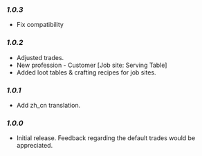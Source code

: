 ### ***1.0.3***

* Fix compatibility

### ***1.0.2***

* Adjusted trades.
* New profession - Customer [Job site: Serving Table]
* Added loot tables & crafting recipes for job sites.

### ***1.0.1***

* Add zh_cn translation.

### ***1.0.0***

* Initial release. Feedback regarding the default trades would be appreciated.